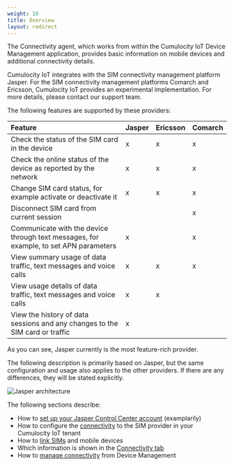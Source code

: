 ```yaml
---
weight: 10
title: Overview
layout: redirect
---
```


The Connectivity agent, which works from within the Cumulocity IoT Device Management application, provides basic information on mobile devices and additional connectivity details.

Cumulocity IoT integrates with the SIM connectivity management platform Jasper. For the SIM connectivity management platforms Comarch and Ericsson, Cumulocity IoT provides an experimental implementation. For more details, please contact our support team.

The following features are supported by these providers:

|Feature|Jasper|Ericsson|Comarch|
|:------|:-----|:-------|:------|
|Check the status of the SIM card in the device|x|x|x|
|Check the online status of the device as reported by the network|x|x|x|
|Change SIM card status, for example activate or deactivate it|x|x|x|
|Disconnect SIM card from current session| | |x|
|Communicate with the device through text messages, for example, to set APN parameters|x| |x|
|View summary usage of data traffic, text messages and voice calls|x|x|x|
|View usage details of data traffic, text messages and voice calls|x|x| |
|View the history of data sessions and any changes to the SIM card or traffic|x| |&nbsp;|

As you can see, Jasper currently is the most feature-rich provider.

The following description is primarily based on Jasper, but the same configuration and usage also applies to the other providers. If there are any differences, they will be stated explicitly.

<img src="/images/device-protocols-guide/SIM-connectivity/SIM-connectivity-jasperarchitecture.png" alt="Jasper architecture">

The following sections describe:

* How to [set up your Jasper Control Center account](#link-account) (examplarily)
* How to configure the [connectivity](#configuration) to the SIM provider in your Cumulocity IoT tenant
* How to [link SIMs](#linking-sims) and mobile devices
* Which information is shown in the [Connectivity tab](#connectivity-tab)
* How to [manage connectivity](#checking-connectivity) from Device Management
